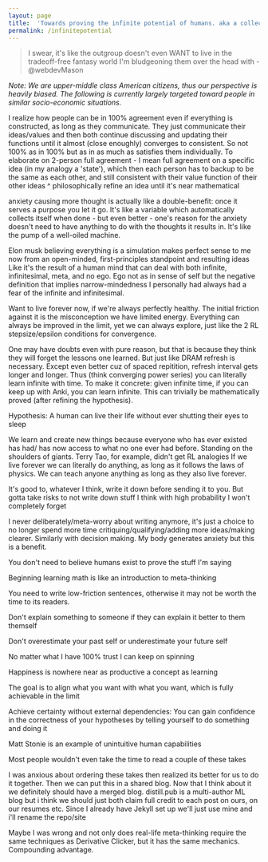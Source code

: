 ```yaml
---
layout: page
title:  'Towards proving the infinite potential of humans. aka a collection of aphorisms'
permalink: /infinitepotential
---
```


> I swear, it's like the outgroup doesn't even WANT to live in the tradeoff-free fantasy world I'm bludgeoning them over the head with - @webdevMason

*Note: We are upper-middle class American citizens, thus our perspective is heavily biased. The following is currently largely targeted toward people in similar socio-economic situations.*

I realize how people can be in 100% agreement even if everything is constructed, as long as they communicate. They just communicate their ideas/values and then both continue discussing and updating their functions until it almost (close enoughly) converges to consistent.
So not 100% as in 100% but as in as much as satisfies them individually. To elaborate on 2-person full agreement - I mean full agreement on a specific idea (in my analogy a 'state'), which then each person has to backup to be the same as each other, and still consistent with their value function of their other ideas
^ philosophically refine an idea until it's near mathematical

anxiety causing more thought is actually like a double-benefit: once it serves a purpose you let it go. It's like a variable which automatically collects itself when done - but even better - one's reason for the anxiety doesn't need to have anything to do with the thoughts it results in. It's like the pump of a well-oiled machine.

Elon musk believing everything is a simulation makes perfect sense to me now from an open-minded, first-principles standpoint and resulting ideas
Like it's the result of a human mind that can deal with both infinite, infinitesimal, meta, and no ego. Ego not as in sense of self but the negative definition that implies narrow-mindedness
I personally had always had a fear of the infinite and infinitesimal.

Want to live forever now, if we're always perfectly healthy. The initial friction against it is the misconception we have limited energy. Everything can always be improved in the limit, 
yet we can always explore, just like the 2 RL stepsize/epsilon conditions for convergence.

One may have doubts even with pure reason, but that is because they think they will forget the lessons one learned. But just like DRAM refresh is necessary. Except even better cuz of spaced repitition, refresh interval gets longer and longer. Thus (think converging power series) you can literally learn infinite with time. To make it concrete: given infinite time, if you can keep up with Anki, you can learn infinite. This can trivially be mathematically proved (after refining the hypothesis).

Hypothesis: A human can live their life without ever shutting their eyes to sleep


We learn and create new things because everyone who has ever existed has had/ has now access to what no one ever had before. Standing on the shoulders of giants. Terry Tao, for example, didn't get RL analogies
If we live forever we can literally do anything, as long as it follows the laws of physics. We can teach anyone anything as long as they also live forever.

It's good to, whatever I think, write it down before sending it to you. But gotta take risks to not write down stuff I think with high probability I won't completely forget 

I never deliberately/meta-worry about writing anymore, it's just a choice to no longer spend more time critiquing/qualifying/adding more ideas/making clearer. Similarly with decision making. My body generates anxiety but this is a benefit.

You don't need to believe humans exist to prove the stuff I'm saying

Beginning learning math is like an introduction to meta-thinking

You need to write low-friction sentences, otherwise it may not be worth the time to its readers.

Don't explain something to someone if they can explain it better to them themself

Don't overestimate your past self or underestimate your future self

No matter what I have 100% trust I can keep on spinning

Happiness is nowhere near as productive a concept as learning

The goal is to align what you want with what you want, which is fully achievable in the limit

Achieve certainty without external dependencies: You can gain confidence in the correctness of your hypotheses by telling yourself to do something and doing it

Matt Stonie is an example of unintuitive human capabilities 

Most people wouldn't even take the time to read a couple of these takes

I was anxious about ordering these takes then realized its better for us to do it together. Then we can put this in a shared blog. Now that I think about it we definitely should have a merged blog. distill.pub is a multi-author ML blog but i think we should just both claim full credit to each post on ours, on our resumes etc. Since I already have Jekyll set up we'll just use mine and i'll rename the repo/site

Maybe I was wrong and not only does real-life meta-thinking require the same techniques as Derivative Clicker, but it has the same mechanics. Compounding advantage.
